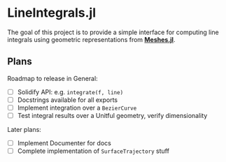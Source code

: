 # LineIntegrals.jl

The goal of this project is to provide a simple interface for computing line integrals
using geometric representations from [**Meshes.jl**](https://github.com/JuliaGeometry/Meshes.jl).

## Plans

Roadmap to release in General:
- [ ] Solidify API: e.g. `integrate(f, line)`
- [ ] Docstrings available for all exports
- [ ] Implement integration over a `BezierCurve`
- [ ] Test integral results over a Unitful geometry, verify dimensionality

Later plans:
- [ ] Implement Documenter for docs
- [ ] Complete implementation of `SurfaceTrajectory` stuff
